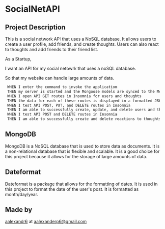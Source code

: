 # SocialNetAPI

## Project Description

This is a social network API that uses a NoSQL database. It allows users to create a user profile, add friends, and create thoughts. Users can also react to thoughts and add friends to their friend list.

As a Startup,

I want an API for my social netowrk that uses a noSQL database.

So that my website can handle large amounts of data.

```bash
 WHEN I enter the command to invoke the application
 THEN my server is started and the Mongoose models are synced to the MongoDB database
 WHEN I open API GET routes in Insomnia for users and thoughts
 THEN the data for each of these routes is displayed in a formatted JSON
 WHEN I test API POST, PUT, and DELETE routes in Insomnia
 THEN I am able to successfully create, update, and delete users and thoughts in my databases
 WHEN I test API POST and DELETE routes in Insomnia
 THEN I am able to successfully create and delete reactions to thoughts and add and remove friends to a user’s friend list
 ```

## MongoDB

MongoDB is a NoSQL database that is used to store data as documents. It is a non-relational database that is flexible and scalable. It is a good choice for this project because it allows for the storage of large amounts of data.

## Dateformat

Dateformat is a package that allows for the formatting of dates. It is used in this project to format the date of the user's post. It is formatted as month/day/year.

## Made by

[aalexandr6](https://github.com/aalexandr6) at <aalexanderp6@gmail.com>
